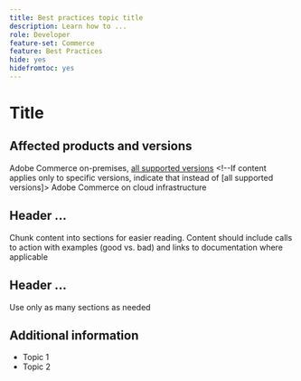 ```yaml
---
title: Best practices topic title
description: Learn how to ...
role: Developer
feature-set: Commerce
feature: Best Practices
hide: yes
hidefromtoc: yes
---
```


<!--

Remove hide settings for best practices topics. These values are to hide this template from the TOC and search indexing.

Metadata values configured in ExL:
Available roles: https://git.corp.adobe.com/AdobeDocs/exl-config/blob/master/metadata-values/role.yml

Available features: https://git.corp.adobe.com/AdobeDocs/exl-config/blob/master/metadata-values/feature.yml 

Hide values are set to yes for the template so it is not included in ExL. You can remove those tags for best practices topics you add. -->

# Title

<!--Add one or two sentences to summarize the overall contents of this best practice topic-->

## Affected products and versions

<!-- When we have the ability to tag content by versions, we might be able to remove this explicit header in favor of using tags for versions and editions.-->

<!--Add details for the product and versions where the best practice info is relevant. Below are examples, adjust as needed. If info applies specifically to B2B or B2C, include that information -->

Adobe Commerce on-premises, [all supported versions](../../release/versions.md) <!--If content applies only to specific versions, indicate that instead of [all supported versions]>
Adobe Commerce on cloud infrastructure
<!-- Business type: B2C and B2B -- specify only if needed?)-->

## Header ...

Chunk content into sections for easier reading. Content should include calls to action with examples (good vs. bad) and links to documentation where applicable

## Header ...

Use only as many sections as needed

## Additional information

<!-- If applicable, add links to additional, more detailed documentation that provides more context about this best practices content.-->

- Topic 1
- Topic 2
